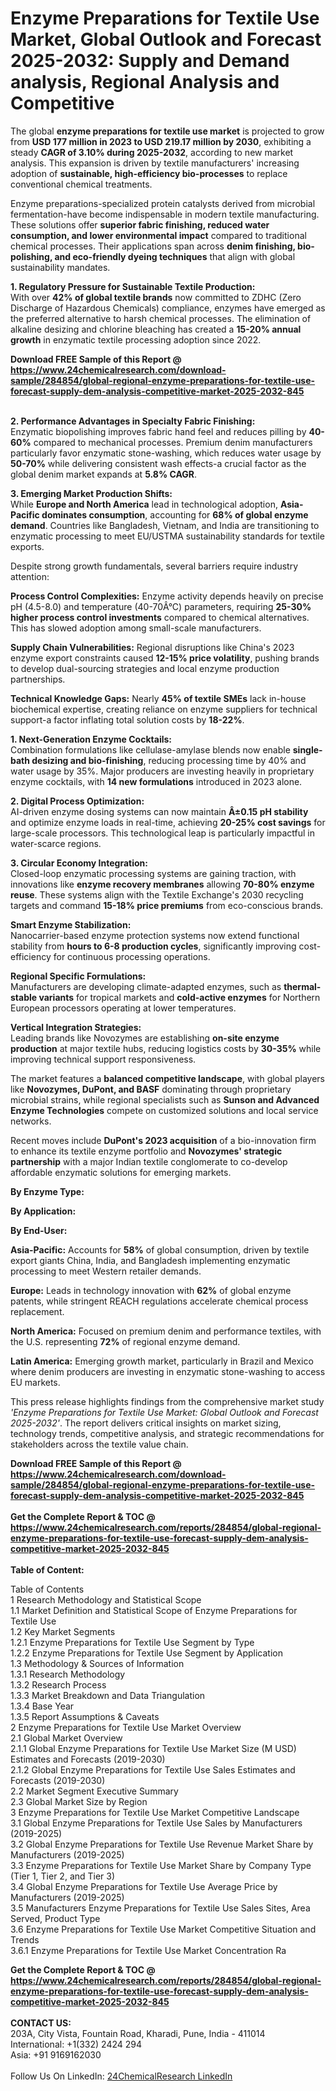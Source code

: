 <h1>Enzyme Preparations for Textile Use Market, Global Outlook and Forecast 2025-2032: Supply and Demand analysis, Regional Analysis and Competitive</h1><p>The global <strong>enzyme preparations for textile use market</strong> is projected to grow from <strong>USD 177 million in 2023 to USD 219.17 million by 2030</strong>, exhibiting a steady <strong>CAGR of 3.10% during 2025-2032</strong>, according to new market analysis. This expansion is driven by textile manufacturers' increasing adoption of <strong>sustainable, high-efficiency bio-processes</strong> to replace conventional chemical treatments.</p><p>Enzyme preparations-specialized protein catalysts derived from microbial fermentation-have become indispensable in modern textile manufacturing. These solutions offer <strong>superior fabric finishing, reduced water consumption, and lower environmental impact</strong> compared to traditional chemical processes. Their applications span across <strong>denim finishing, bio-polishing, and eco-friendly dyeing techniques</strong> that align with global sustainability mandates.</p><p><strong>1. Regulatory Pressure for Sustainable Textile Production:</strong><br>
With over <strong>42% of global textile brands</strong> now committed to ZDHC (Zero Discharge of Hazardous Chemicals) compliance, enzymes have emerged as the preferred alternative to harsh chemical processes. The elimination of alkaline desizing and chlorine bleaching has created a <strong>15-20% annual growth</strong> in enzymatic textile processing adoption since 2022.</p><div><b>Download FREE Sample of this Report @ 
            <a href="https://www.24chemicalresearch.com/download-sample/284854/global-regional-enzyme-preparations-for-textile-use-forecast-supply-dem-analysis-competitive-market-2025-2032-845">
            https://www.24chemicalresearch.com/download-sample/284854/global-regional-enzyme-preparations-for-textile-use-forecast-supply-dem-analysis-competitive-market-2025-2032-845</a></b></div><br><p><strong>2. Performance Advantages in Specialty Fabric Finishing:</strong><br>
Enzymatic biopolishing improves fabric hand feel and reduces pilling by <strong>40-60%</strong> compared to mechanical processes. Premium denim manufacturers particularly favor enzymatic stone-washing, which reduces water usage by <strong>50-70%</strong> while delivering consistent wash effects-a crucial factor as the global denim market expands at <strong>5.8% CAGR</strong>.</p><p><strong>3. Emerging Market Production Shifts:</strong><br>
While <strong>Europe and North America</strong> lead in technological adoption, <strong>Asia-Pacific dominates consumption</strong>, accounting for <strong>68% of global enzyme demand</strong>. Countries like Bangladesh, Vietnam, and India are transitioning to enzymatic processing to meet EU/USTMA sustainability standards for textile exports.</p><p>Despite strong growth fundamentals, several barriers require industry attention:</p><p><strong>Process Control Complexities:</strong> Enzyme activity depends heavily on precise pH (4.5-8.0) and temperature (40-70Â°C) parameters, requiring <strong>25-30% higher process control investments</strong> compared to chemical alternatives. This has slowed adoption among small-scale manufacturers.</p><p><strong>Supply Chain Vulnerabilities:</strong> Regional disruptions like China's 2023 enzyme export constraints caused <strong>12-15% price volatility</strong>, pushing brands to develop dual-sourcing strategies and local enzyme production partnerships.</p><p><strong>Technical Knowledge Gaps:</strong> Nearly <strong>45% of textile SMEs</strong> lack in-house biochemical expertise, creating reliance on enzyme suppliers for technical support-a factor inflating total solution costs by <strong>18-22%</strong>.</p><p><strong>1. Next-Generation Enzyme Cocktails:</strong><br>
Combination formulations like cellulase-amylase blends now enable <strong>single-bath desizing and bio-finishing</strong>, reducing processing time by 40% and water usage by 35%. Major producers are investing heavily in proprietary enzyme cocktails, with <strong>14 new formulations</strong> introduced in 2023 alone.</p><p><strong>2. Digital Process Optimization:</strong><br>
AI-driven enzyme dosing systems can now maintain <strong>Â±0.15 pH stability</strong> and optimize enzyme loads in real-time, achieving <strong>20-25% cost savings</strong> for large-scale processors. This technological leap is particularly impactful in water-scarce regions.</p><p><strong>3. Circular Economy Integration:</strong><br>
Closed-loop enzymatic processing systems are gaining traction, with innovations like <strong>enzyme recovery membranes</strong> allowing <strong>70-80% enzyme reuse</strong>. These systems align with the Textile Exchange's 2030 recycling targets and command <strong>15-18% price premiums</strong> from eco-conscious brands.</p><p><strong>Smart Enzyme Stabilization:</strong><br>
	Nanocarrier-based enzyme protection systems now extend functional stability from <strong>hours to 6-8 production cycles</strong>, significantly improving cost-efficiency for continuous processing operations.</p><p><strong>Regional Specific Formulations:</strong><br>
	Manufacturers are developing climate-adapted enzymes, such as <strong>thermal-stable variants</strong> for tropical markets and <strong>cold-active enzymes</strong> for Northern European processors operating at lower temperatures.</p><p><strong>Vertical Integration Strategies:</strong><br>
	Leading brands like Novozymes are establishing <strong>on-site enzyme production</strong> at major textile hubs, reducing logistics costs by <strong>30-35%</strong> while improving technical support responsiveness.</p><p>The market features a <strong>balanced competitive landscape</strong>, with global players like <strong>Novozymes, DuPont, and BASF</strong> dominating through proprietary microbial strains, while regional specialists such as <strong>Sunson and Advanced Enzyme Technologies</strong> compete on customized solutions and local service networks.</p><p>Recent moves include <strong>DuPont's 2023 acquisition</strong> of a bio-innovation firm to enhance its textile enzyme portfolio and <strong>Novozymes' strategic partnership</strong> with a major Indian textile conglomerate to co-develop affordable enzymatic solutions for emerging markets.</p><p><strong>By Enzyme Type:</strong></p><p><strong>By Application:</strong></p><p><strong>By End-User:</strong></p><p><strong>Asia-Pacific:</strong> Accounts for <strong>58%</strong> of global consumption, driven by textile export giants China, India, and Bangladesh implementing enzymatic processing to meet Western retailer demands.</p><p><strong>Europe:</strong> Leads in technology innovation with <strong>62%</strong> of global enzyme patents, while stringent REACH regulations accelerate chemical process replacement.</p><p><strong>North America:</strong> Focused on premium denim and performance textiles, with the U.S. representing <strong>72%</strong> of regional enzyme demand.</p><p><strong>Latin America:</strong> Emerging growth market, particularly in Brazil and Mexico where denim producers are investing in enzymatic stone-washing to access EU markets.</p><p>This press release highlights findings from the comprehensive market study <em>'Enzyme Preparations for Textile Use Market: Global Outlook and Forecast 2025-2032'</em>. The report delivers critical insights on market sizing, technology trends, competitive analysis, and strategic recommendations for stakeholders across the textile value chain.</p><div><b>Download FREE Sample of this Report @ 
            <a href="https://www.24chemicalresearch.com/download-sample/284854/global-regional-enzyme-preparations-for-textile-use-forecast-supply-dem-analysis-competitive-market-2025-2032-845">
            https://www.24chemicalresearch.com/download-sample/284854/global-regional-enzyme-preparations-for-textile-use-forecast-supply-dem-analysis-competitive-market-2025-2032-845</a></b></div><br><div><b>Get the Complete Report & TOC @ 
            <a href="https://www.24chemicalresearch.com/reports/284854/global-regional-enzyme-preparations-for-textile-use-forecast-supply-dem-analysis-competitive-market-2025-2032-845">
            https://www.24chemicalresearch.com/reports/284854/global-regional-enzyme-preparations-for-textile-use-forecast-supply-dem-analysis-competitive-market-2025-2032-845</a></b></div><br>
            <b>Table of Content:</b><p>Table of Contents<br />
1 Research Methodology and Statistical Scope<br />
1.1 Market Definition and Statistical Scope of Enzyme Preparations for Textile Use<br />
1.2 Key Market Segments<br />
1.2.1 Enzyme Preparations for Textile Use Segment by Type<br />
1.2.2 Enzyme Preparations for Textile Use Segment by Application<br />
1.3 Methodology & Sources of Information<br />
1.3.1 Research Methodology<br />
1.3.2 Research Process<br />
1.3.3 Market Breakdown and Data Triangulation<br />
1.3.4 Base Year<br />
1.3.5 Report Assumptions & Caveats<br />
2 Enzyme Preparations for Textile Use Market Overview<br />
2.1 Global Market Overview<br />
2.1.1 Global Enzyme Preparations for Textile Use Market Size (M USD) Estimates and Forecasts (2019-2030)<br />
2.1.2 Global Enzyme Preparations for Textile Use Sales Estimates and Forecasts (2019-2030)<br />
2.2 Market Segment Executive Summary<br />
2.3 Global Market Size by Region<br />
3 Enzyme Preparations for Textile Use Market Competitive Landscape<br />
3.1 Global Enzyme Preparations for Textile Use Sales by Manufacturers (2019-2025)<br />
3.2 Global Enzyme Preparations for Textile Use Revenue Market Share by Manufacturers (2019-2025)<br />
3.3 Enzyme Preparations for Textile Use Market Share by Company Type (Tier 1, Tier 2, and Tier 3)<br />
3.4 Global Enzyme Preparations for Textile Use Average Price by Manufacturers (2019-2025)<br />
3.5 Manufacturers Enzyme Preparations for Textile Use Sales Sites, Area Served, Product Type<br />
3.6 Enzyme Preparations for Textile Use Market Competitive Situation and Trends<br />
3.6.1 Enzyme Preparations for Textile Use Market Concentration Ra</p><div><b>Get the Complete Report & TOC @ 
            <a href="https://www.24chemicalresearch.com/reports/284854/global-regional-enzyme-preparations-for-textile-use-forecast-supply-dem-analysis-competitive-market-2025-2032-845">
            https://www.24chemicalresearch.com/reports/284854/global-regional-enzyme-preparations-for-textile-use-forecast-supply-dem-analysis-competitive-market-2025-2032-845</a></b></div><br><b>CONTACT US:</b><br>
            203A, City Vista, Fountain Road, Kharadi, Pune, India - 411014<br>
            International: +1(332) 2424 294<br>
            Asia: +91 9169162030 <br><br>
            Follow Us On LinkedIn: <a href="https://www.linkedin.com/company/24chemicalresearch/">24ChemicalResearch LinkedIn</a>